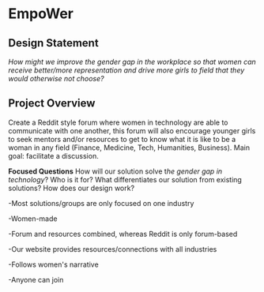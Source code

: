# EmpoWer

## Design Statement

*How might we improve the gender gap in the workplace so that women can receive better/more representation and drive more girls to field that they would otherwise not choose?*

## Project Overview

Create a Reddit style forum where women in technology are able to communicate with one another, this forum will also encourage younger girls to seek mentors and/or resources to get to know what it is like to be a woman in any field (Finance, Medicine, Tech, Humanities, Business). Main goal: facilitate a discussion.

**Focused Questions**
How will our solution solve t*he gender gap in technology*?
Who is it for? 
What differentiates our solution from existing solutions?
How does our design work?

-Most solutions/groups are only focused on one industry

-Women-made

-Forum and resources combined, whereas Reddit is only forum-based

-Our website provides resources/connections with all industries

-Follows women's narrative

-Anyone can join


